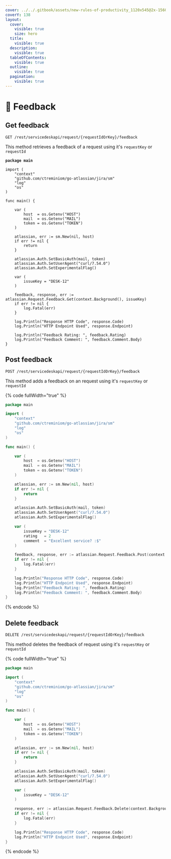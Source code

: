 ```yaml
---
cover: ../../.gitbook/assets/new-rules-of-productivity_1120x545@2x-1560x760.png
coverY: 138
layout:
  cover:
    visible: true
    size: hero
  title:
    visible: true
  description:
    visible: true
  tableOfContents:
    visible: true
  outline:
    visible: true
  pagination:
    visible: true
---
```


# 📮 Feedback

## Get feedback

`GET /rest/servicedeskapi/request/{requestIdOrKey}/feedback`

This method retrieves a feedback of a request using it's `requestKey` or `requestId`

<pre class="language-go" data-full-width="true"><code class="lang-go"><strong>package main
</strong>
import (
	"context"
	"github.com/ctreminiom/go-atlassian/jira/sm"
	"log"
	"os"
)

func main() {

	var (
		host  = os.Getenv("HOST")
		mail  = os.Getenv("MAIL")
		token = os.Getenv("TOKEN")
	)

	atlassian, err := sm.New(nil, host)
	if err != nil {
		return
	}

	atlassian.Auth.SetBasicAuth(mail, token)
	atlassian.Auth.SetUserAgent("curl/7.54.0")
	atlassian.Auth.SetExperimentalFlag()

	var (
		issueKey = "DESK-12"
	)

	feedback, response, err := atlassian.Request.Feedback.Get(context.Background(), issueKey)
	if err != nil {
		log.Fatal(err)
	}

	log.Println("Response HTTP Code", response.Code)
	log.Println("HTTP Endpoint Used", response.Endpoint)

	log.Println("Feedback Rating: ", feedback.Rating)
	log.Println("Feedback Comment: ", feedback.Comment.Body)
}
</code></pre>

## Post feedback

`POST /rest/servicedeskapi/request/{requestIdOrKey}/feedback`

This method adds a feedback on an request using it's `requestKey` or `requestId`

{% code fullWidth="true" %}
```go
package main

import (
	"context"
	"github.com/ctreminiom/go-atlassian/jira/sm"
	"log"
	"os"
)

func main() {

	var (
		host  = os.Getenv("HOST")
		mail  = os.Getenv("MAIL")
		token = os.Getenv("TOKEN")
	)

	atlassian, err := sm.New(nil, host)
	if err != nil {
		return
	}

	atlassian.Auth.SetBasicAuth(mail, token)
	atlassian.Auth.SetUserAgent("curl/7.54.0")
	atlassian.Auth.SetExperimentalFlag()

	var (
		issueKey = "DESK-12"
		rating   = 2
		comment  = "Excellent service? :$"
	)

	feedback, response, err := atlassian.Request.Feedback.Post(context.Background(), issueKey, rating, comment)
	if err != nil {
		log.Fatal(err)
	}

	log.Println("Response HTTP Code", response.Code)
	log.Println("HTTP Endpoint Used", response.Endpoint)
	log.Println("Feedback Rating: ", feedback.Rating)
	log.Println("Feedback Comment: ", feedback.Comment.Body)
}

```
{% endcode %}

## Delete feedback

`DELETE /rest/servicedeskapi/request/{requestIdOrKey}/feedback`

This method deletes the feedback of request using it's `requestKey` or `requestId`

{% code fullWidth="true" %}
```go
package main

import (
	"context"
	"github.com/ctreminiom/go-atlassian/jira/sm"
	"log"
	"os"
)

func main() {

	var (
		host  = os.Getenv("HOST")
		mail  = os.Getenv("MAIL")
		token = os.Getenv("TOKEN")
	)

	atlassian, err := sm.New(nil, host)
	if err != nil {
		return
	}

	atlassian.Auth.SetBasicAuth(mail, token)
	atlassian.Auth.SetUserAgent("curl/7.54.0")
	atlassian.Auth.SetExperimentalFlag()

	var (
		issueKey = "DESK-12"
	)

	response, err := atlassian.Request.Feedback.Delete(context.Background(), issueKey)
	if err != nil {
		log.Fatal(err)
	}

	log.Println("Response HTTP Code", response.Code)
	log.Println("HTTP Endpoint Used", response.Endpoint)
}
```
{% endcode %}
